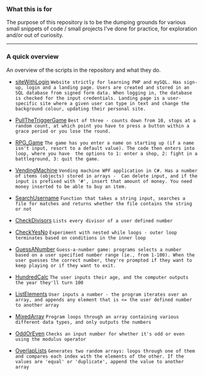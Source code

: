 ### What this is for

The purpose of this repository is to be the dumping grounds for various small snippets of code / small projects I've done for practice, for exploration and/or out of curiosity.

---

### A quick overview
An overview of the scripts in the repository and what they do. 

- [siteWithLogin](https://github.com/Sornis/Small_programs/tree/main/PullTheTrigger)
`Website strictly for learning PHP and mySQL. Has sign-up, login and a landing page. Users are created and stored in an SQL database from signed form data. When logging in, the database is checked for the input credentials. Landing page is a user-specific site where a given user can type in text and change the background colour, updating their personal site.`

- [PullTheTriggerGame]()
`Best of three - counts down from 10, stops at a random count, at which point you have to press a button within a grace period or you lose the round.`

- [RPG_Game](https://github.com/Sornis/Small_programs/tree/main/RPGGame/RPGGame)
`The game has you enter a name on starting up (if a name isn't input, resort to a default value). The code then enters into loop, where you have 
the options to 1: enter a shop, 2: fight in a battleground, 3: quit the game.`

- [VendingMachine](https://github.com/BarrelrollBob/Small-programs/blob/main/VendingMachine)
`Vending machine WPF application in C#. Has a number of items (objects) stored in arrays - 
Can delete input, and if the input is prefixed with '#', insert that amount of money. You need money inserted to be able to buy an item.`

- [SearchUsername](https://github.com/BarrelrollBob/Snippets/blob/main/SearchUsername.py)
`Function that takes a string input, searches a file for matches and returns whether the file contains the string or not`

- [CheckDivisors](https://github.com/BarrelrollBob/Snippets/blob/main/CheckDivisors.py)
`Lists every divisor of a user defined number`
- [CheckYesNo](https://github.com/BarrelrollBob/Snippets/blob/main/CheckYesNo.py)
`Experiment with nested while loops - outer loop terminates based on conditions in the inner loop`
- [GuessANumber](https://github.com/BarrelrollBob/Snippets/blob/main/GuessANumber.py)
`Guess-a-number game: programs selects a number based on a user specified number range (ie., from 1-100). When the user guesses the correct number, they're prompted if they want to keep playing or if they want to exit.`
- [HundredCalc](https://github.com/BarrelrollBob/Snippets/blob/main/HundredCalc.py)
`The user inputs their age, and the computer outputs the year they'll turn 100`
- [ListElements](https://github.com/BarrelrollBob/Snippets/blob/main/ListElements.py)
`User inputs a number - the program iterates over an array, and appends any element that is <= the user defined number to another array`
- [MixedArray](https://github.com/BarrelrollBob/Snippets/blob/main/MixedArray.py)
`Program loops through an array containing various different data types, and only outputs the numbers`
- [OddOrEven](https://github.com/BarrelrollBob/Snippets/blob/main/OddOrEven.py)
`Checks an input number for whether it's odd or even using the modulus operator`
- [OverlapLists](https://github.com/BarrelrollBob/Snippets/blob/main/OverlapLists.py)
`Generates two random arrays: loops through one of them and compares each index with the elements of the other. If the values are 'equal' or 'duplicate', append the value to another array`
